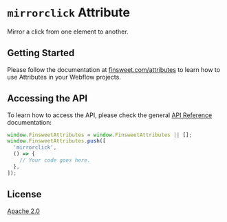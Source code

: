 # `mirrorclick` Attribute

Mirror a click from one element to another.

## Getting Started

Please follow the documentation at [finsweet.com/attributes](https://www.finsweet.com/attributes) to learn how to use Attributes in your Webflow projects.

## Accessing the API

To learn how to access the API, please check the general [API Reference](../attributes/README.md#api-reference) documentation:

```javascript
window.FinsweetAttributes = window.FinsweetAttributes || [];
window.FinsweetAttributes.push([
  'mirrorclick',
  () => {
    // Your code goes here.
  },
]);
```

## License

[Apache 2.0](../../LICENSE.md)
